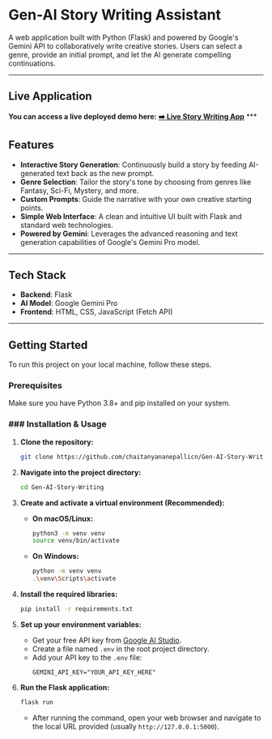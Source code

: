 # Gen-AI Story Writing Assistant

A web application built with Python (Flask) and powered by Google's Gemini API to collaboratively write creative stories. Users can select a genre, provide an initial prompt, and let the AI generate compelling continuations.



***

## Live Application

**You can access a live deployed demo here:**
[**➡️ Live Story Writing App**](https://gen-ai-story-writing-2.onrender.com)  ***

## Features

* **Interactive Story Generation**: Continuously build a story by feeding AI-generated text back as the new prompt.
* **Genre Selection**: Tailor the story's tone by choosing from genres like Fantasy, Sci-Fi, Mystery, and more.
* **Custom Prompts**: Guide the narrative with your own creative starting points.
* **Simple Web Interface**: A clean and intuitive UI built with Flask and standard web technologies.
* **Powered by Gemini**: Leverages the advanced reasoning and text generation capabilities of Google's Gemini Pro model.

***

## Tech Stack

* **Backend**: Flask
* **AI Model**: Google Gemini Pro
* **Frontend**: HTML, CSS, JavaScript (Fetch API)

***

## Getting Started

To run this project on your local machine, follow these steps.

### Prerequisites

Make sure you have Python 3.8+ and pip installed on your system.

### ### Installation & Usage

1.  **Clone the repository:**
    ```bash
    git clone https://github.com/chaitanyananepallicn/Gen-AI-Story-Writing.git
    ```

2.  **Navigate into the project directory:**
    ```bash
    cd Gen-AI-Story-Writing
    ```

3.  **Create and activate a virtual environment (Recommended):**
    * **On macOS/Linux:**
        ```bash
        python3 -m venv venv
        source venv/bin/activate
        ```
    * **On Windows:**
        ```bash
        python -m venv venv
        .\venv\Scripts\activate
        ```

4.  **Install the required libraries:**
    ```bash
    pip install -r requirements.txt
    ```

5.  **Set up your environment variables:**
    * Get your free API key from [Google AI Studio](https://aistudio.google.com/app/apikey).
    * Create a file named `.env` in the root project directory.
    * Add your API key to the `.env` file:
        ```
        GEMINI_API_KEY="YOUR_API_KEY_HERE"
        ```

6.  **Run the Flask application:**
    ```bash
    flask run
    ```
    * After running the command, open your web browser and navigate to the local URL provided (usually `http://127.0.0.1:5000`).
